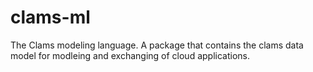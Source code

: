 # clams-ml
The Clams modeling language. A package that contains the clams data model for modleing and exchanging of cloud applications. 
